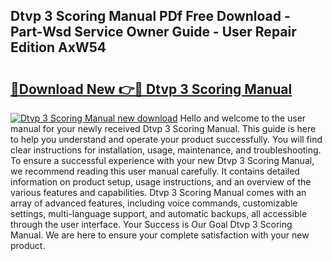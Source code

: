 ## Dtvp 3 Scoring Manual PDf Free Download - Part-Wsd Service Owner Guide - User Repair Edition AxW54

# <h2><a href="http://bc1335.oget.top/?id=Dtvp+3+Scoring+Manual">🔗Download New 👉🔴 Dtvp 3 Scoring Manual</a></h2>

[![Dtvp 3 Scoring Manual new download](https://i.imgur.com/5g1atiW.png)](http://bc1335.oget.top/?id=Dtvp+3+Scoring+Manual)
Hello and welcome to the user manual for your newly received Dtvp 3 Scoring Manual. This guide is here to help you understand and operate your product successfully. You will find clear instructions for installation, usage, maintenance, and troubleshooting. To ensure a successful experience with your new Dtvp 3 Scoring Manual, we recommend reading this user manual carefully. It contains detailed information on product setup, usage instructions, and an overview of the various features and capabilities. Dtvp 3 Scoring Manual comes with an array of advanced features, including voice commands, customizable settings, multi-language support, and automatic backups, all accessible through the user interface. Your Success is Our Goal Dtvp 3 Scoring Manual. We are here to ensure your complete satisfaction with your new product.
